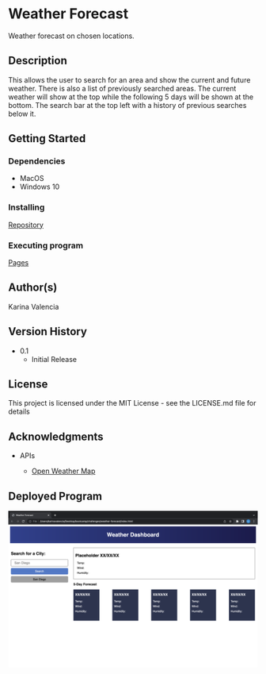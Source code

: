 # Weather Forecast

Weather forecast on chosen locations.

## Description

This allows the user to search for an area and show the current and future weather. There is also a list of previously searched areas. The current weather will show at the top while the following 5 days will be shown at the bottom. The search bar at the top left with a history of previous searches below it.

## Getting Started

### Dependencies

* MacOS
* Windows 10

### Installing

[Repository](https://github.com/Valencia01/weather-forecast)

### Executing program

[Pages](https://valencia01.github.io/weather-forecast/)

## Author(s)

Karina Valencia

## Version History

* 0.1
    * Initial Release

## License

This project is licensed under the MIT License - see the LICENSE.md file for details

## Acknowledgments

* APIs

    * [Open Weather Map](https://openweathermap.org/api)

## Deployed Program

![Base Website](/assets/images/pic1.png)


